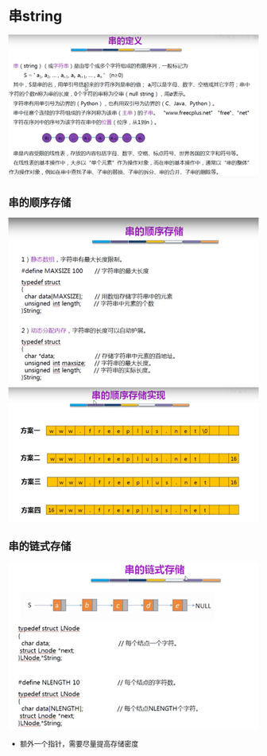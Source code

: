 # 串string
![](.string_images/string.png)

## 串的顺序存储
![](.string_images/string_storage.png)
![](.string_images/string_storage1.png)

## 串的链式存储
![](.string_images/string_link_storage.png)
- 额外一个指针，需要尽量提高存储密度